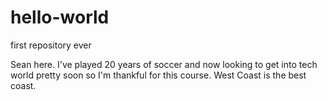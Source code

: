 # hello-world
first repository ever

Sean here. I've played 20 years of soccer and now looking to get into tech world pretty soon so I'm thankful for this course. 
West Coast is the best coast.
